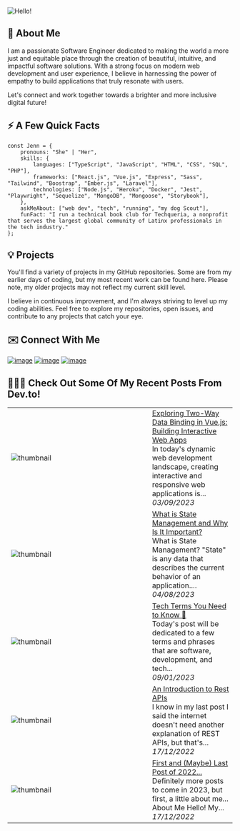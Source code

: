![Hello!](https://github.com/jennherrarte/JennHerrarte/assets/36706323/4fb4b3d6-1bdc-4200-ab7d-f37dbcedbaf9)
## 🚀 About Me 
I am a passionate Software Engineer dedicated to making the world a more just and equitable place through the creation of beautiful, intuitive, and impactful software solutions. With a strong focus on modern web development and user experience, I believe in harnessing the power of empathy to build applications that truly resonate with users. 

Let's connect and work together towards a brighter and more inclusive digital future!
## ⚡️ A Few Quick Facts
```
const Jenn = {
    pronouns: "She" | "Her",
    skills: {
        languages: ["TypeScript", "JavaScript", "HTML", "CSS", "SQL", "PHP"],
        frameworks: ["React.js", "Vue.js", "Express", "Sass", "Tailwind", "Boostrap", "Ember.js", "Laravel"],
        technologies: ["Node.js", "Heroku", "Docker", "Jest", "Playwright", "Sequelize", "MongoDB", "Mongoose", "Storybook"],
    },
    askMeAbout: ["web dev", "tech", "running", "my dog Scout"],
    funFact: "I run a technical book club for Techqueria, a nonprofit that serves the largest global community of Latinx professionals in the tech industry."
};
```

## 💡 Projects

You'll find a variety of projects in my GitHub repositories. Some are from my earlier days of coding, but my most recent work can be found here. Please note, my older projects may not reflect my current skill level. 

I believe in continuous improvement, and I'm always striving to level up my coding abilities. Feel free to explore my repositories, open issues, and contribute to any projects that catch your eye. 

## ✉️ Connect With Me
[![image](https://img.shields.io/badge/Gmail-D14836?style=for-the-badge&logo=gmail&logoColor=white)](mailto:jennherrarte93@gmail.com?subject=Hello!)
[![image](https://img.shields.io/badge/dev.to-0A0A0A?style=for-the-badge&logo=devdotto&logoColor=white)](https://dev.to/jennherrarte)
[![image](https://img.shields.io/badge/LinkedIn-0077B5?style=for-the-badge&logo=linkedin&logoColor=white)](https://www.linkedin.com/in/jenniferherrarte/)

## 👩🏽‍💻 Check Out Some Of My Recent Posts From Dev.to!

<table>
        <tr>
            <td width="300px"><img src="https://res.cloudinary.com/practicaldev/image/fetch/s--khw0Eumm--/c_imagga_scale,f_auto,fl_progressive,h_420,q_auto,w_1000/https://dev-to-uploads.s3.amazonaws.com/uploads/articles/kbe753ri1xheob2h8pfr.png" alt="thumbnail"></td>
            <td>
                <a href="https://dev.to/jennherrarte/exploring-two-way-data-binding-in-vuejs-building-interactive-web-apps-2gc7">Exploring Two-Way Data Binding in Vue.js: Building Interactive Web Apps</a>
                <div>In today&#39;s dynamic web development landscape, creating interactive and responsive web applications is...</div>
                <div><i>03/09/2023</i></div>
            </td>
        </tr>
        <tr>
            <td width="300px"><img src="https://res.cloudinary.com/practicaldev/image/fetch/s--ObHhEykb--/c_imagga_scale,f_auto,fl_progressive,h_420,q_auto,w_1000/https://dev-to-uploads.s3.amazonaws.com/uploads/articles/8bsdg4gsbla7j0mnpuov.png" alt="thumbnail"></td>
            <td>
                <a href="https://dev.to/jennherrarte/what-is-state-management-and-why-is-it-important-1i8d">What is State Management and Why Is It Important?</a>
                <div>What is State Management?  &#34;State&#34; is any data that describes the current behavior of an application....</div>
                <div><i>04/08/2023</i></div>
            </td>
        </tr>
        <tr>
            <td width="300px"><img src="https://res.cloudinary.com/practicaldev/image/fetch/s--GCTi8EGb--/c_imagga_scale,f_auto,fl_progressive,h_420,q_auto,w_1000/https://dev-to-uploads.s3.amazonaws.com/uploads/articles/u1k5jhc7wkrii6unm5eu.png" alt="thumbnail"></td>
            <td>
                <a href="https://dev.to/jennherrarte/things-tech-people-say-2a3e">Tech Terms You Need to Know 💭</a>
                <div>Today&#39;s post will be dedicated to a few terms and phrases that are software, development, and tech...</div>
                <div><i>09/01/2023</i></div>
            </td>
        </tr>
        <tr>
            <td width="300px"><img src="https://res.cloudinary.com/practicaldev/image/fetch/s--KovDlJY4--/c_imagga_scale,f_auto,fl_progressive,h_420,q_auto,w_1000/https://dev-to-uploads.s3.amazonaws.com/uploads/articles/856a2mctwls6jvru9613.png" alt="thumbnail"></td>
            <td>
                <a href="https://dev.to/jennherrarte/an-introduction-to-rest-apis-5hjn">An Introduction to Rest APIs</a>
                <div>I know in my last post I said the internet doesn&#39;t need another explanation of REST APIs, but that&#39;s...</div>
                <div><i>17/12/2022</i></div>
            </td>
        </tr>
        <tr>
            <td width="300px"><img src="https://res.cloudinary.com/practicaldev/image/fetch/s--0TNswIyP--/c_imagga_scale,f_auto,fl_progressive,h_420,q_auto,w_1000/https://dev-to-uploads.s3.amazonaws.com/uploads/articles/67sq0vwjvfylabwvxrlv.png" alt="thumbnail"></td>
            <td>
                <a href="https://dev.to/jennherrarte/first-and-maybe-last-post-of-2022-pba">First and (Maybe) Last Post of 2022...</a>
                <div>Definitely more posts to come in 2023, but first, a little about me...           About Me   Hello! My...</div>
                <div><i>17/12/2022</i></div>
            </td>
        </tr>
</table>
